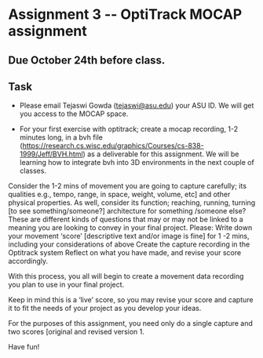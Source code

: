 # Assignment 3 -- OptiTrack MOCAP assignment

## Due October 24th before class. 

## Task

- Please email Tejaswi Gowda (tejaswi@asu.edu) your ASU ID. We will get you access to the MOCAP space.

- For your first exercise with optitrack; create a mocap recording, 1-2 minutes long, in a bvh file (https://research.cs.wisc.edu/graphics/Courses/cs-838-1999/Jeff/BVH.html) as a deliverable for this assignment. We will be learning how to integrate bvh into 3D environments in the next couple of classes.

Consider the 1-2 mins of movement you are going to capture carefully; its qualities e.g., tempo, range, in space, weight, volume, etc] and other physical properties. As well, consider its function; reaching, running, turning [to see something/someone?] architecture for something /someone else? These are different kinds of questions that may or may not be linked to a meaning you are looking to convey in your final project. 
Please:
Write down your movement ‘score’ [descriptive text and/or image is fine] for 1 -2 mins, including your considerations of above
Create the capture recording in the Optitrack system
Reflect on what  you have made, and revise your score accordingly.

With this process, you all will begin to create a movement data recording you plan to use in your final project. 

Keep in mind this is a ‘live’ score, so you may revise your score and capture it to fit the needs of your project as you develop your ideas.

For the purposes of this assignment, you need only do a single capture and two scores [original and revised version 1.

Have fun!

